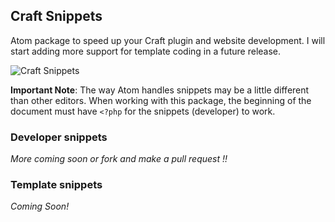 ## Craft Snippets

Atom package to speed up your Craft plugin and website development. I will start adding more support for template coding in a future release.

![Craft Snippets](https://s3-us-west-1.amazonaws.com/themccallister.com/craft-snippets.png)

**Important Note**: The way Atom handles snippets may be a little different than other editors. When working with this
package, the beginning of the document must have `<?php` for the snippets (developer) to work.

### Developer snippets

*More coming soon or fork and make a pull request !!*

### Template snippets

*Coming Soon!*
